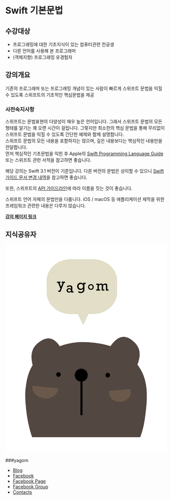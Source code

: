 # Swift 기본문법 

## 수강대상
* 프로그래밍에 대한 기초지식이 있는 컴퓨터관련 전공생
* 다른 언어를 사용해 본 프로그래머
* (객체지향) 프로그래밍 유경험자

## 강의개요
기존의 프로그래머 또는 프로그래밍 개념이 있는 사람이 빠르게 스위프트 문법을 익힐 수 있도록 스위프트의 기초적인 핵심문법을 제공

### 사전숙지사항
스위프트는 문법표현의 다양성이 매우 높은 언어입니다. 그래서 스위프트 문법의 모든 형태를 알기는 꽤 오랜 시간이 걸립니다. 그렇지만 최소한의 핵심 문법을 통해 무리없이 스위프트 문법을 익힐 수 있도록 간단한 예제와 함께 설명합니다.   
스위프트 문법의 모든 내용을 포함하지는 않으며, 깊은 내용보다는 핵심적인 내용만을 전달합니다.   
먼저 핵심적인 기초문법을 익힌 후 Apple의 [Swift Programming Language Guide](https://developer.apple.com/library/content/documentation/Swift/Conceptual/Swift_Programming_Language/TheBasics.html) 또는 스위프트 관련 서적을 참고하면 좋습니다.

해당 강의는 Swift 3.1 버전이 기준입니다.
다른 버전의 문법은 상이할 수 있으니 [Swift 가이드 문서 변경 내역](https://developer.apple.com/library/content/documentation/Swift/Conceptual/Swift_Programming_Language/RevisionHistory.html)을 참고하면 좋습니다.

또한, 스위프트의 [API 가이드라인](https://swift.org/documentation/api-design-guidelines/)에 따라 이름을 짓는 것이 좋습니다.

스위프트 언어 자체의 문법만을 다룹니다. iOS / macOS 등 애플리케이션 제작을 위한 프레임워크 관련한 내용은 다루지 않습니다.

__[강의 페이지 링크](https://yagom.github.io/swift_basic)__

## 지식공유자

![yagom](images/yagom.png)

###yagom  
* [Blog](http://blog.yagom.net)
* [Facebook](https://fb.com/yagomsoft)
* [Facebook Page](https://fb.com/yagompage)
* [Facebook Group](https://fb.com/groups/yagom)
* [Contacts](https://yagom.github.io/contacts)
